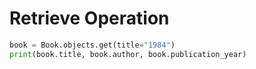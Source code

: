 # Retrieve Operation

```python
book = Book.objects.get(title="1984")
print(book.title, book.author, book.publication_year)

